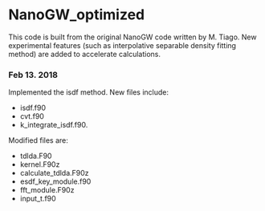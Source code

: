 # NanoGW_optimized
This code is built from the original NanoGW code written by M. Tiago. New experimental features (such as interpolative separable density fitting method) are added to accelerate calculations. 


### Feb 13. 2018
Implemented the isdf method. 
New files include: 
* isdf.f90
* cvt.f90
* k_integrate_isdf.f90.

Modified files are:
* tdlda.F90
* kernel.F90z
* calculate_tdlda.F90z
* esdf_key_module.f90
* fft_module.F90z
* input_t.f90
